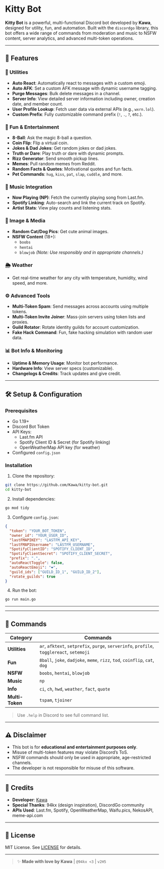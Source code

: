 # Kitty Bot

**Kitty Bot** is a powerful, multi-functional Discord bot developed by **Kawa**, designed for utility, fun, and automation. Built with the `discordgo` library, this bot offers a wide range of commands from moderation and music to NSFW content, server analytics, and advanced multi-token operations.

---

## 🌟 Features

### 🔧 Utilities
- **Auto React**: Automatically react to messages with a custom emoji.
- **Auto AFK**: Set a custom AFK message with dynamic username tagging.
- **Purge Messages**: Bulk delete messages in a channel.
- **Server Info**: View detailed server information including owner, creation date, and member count.
- **User Profile Lookup**: Fetch user data via external APIs (e.g., `wxrn.lol`).
- **Custom Prefix**: Fully customizable command prefix (`!`, `.`, `?`, etc.).

### 🎉 Fun & Entertainment
- **8-Ball**: Ask the magic 8-ball a question.
- **Coin Flip**: Flip a virtual coin.
- **Jokes & Dad Jokes**: Get random jokes or dad jokes.
- **Truth or Dare**: Play truth or dare with dynamic prompts.
- **Rizz Generator**: Send smooth pickup lines.
- **Memes**: Pull random memes from Reddit.
- **Random Facts & Quotes**: Motivational quotes and fun facts.
- **Pet Commands**: `hug`, `kiss`, `pat`, `slap`, `cuddle`, and more.

### 🎵 Music Integration
- **Now Playing (NP)**: Fetch the currently playing song from Last.fm.
- **Spotify Linking**: Auto-search and link the current track on Spotify.
- **Artist Stats**: View play counts and listening stats.

### 🐾 Image & Media
- **Random Cat/Dog Pics**: Get cute animal images.
- **NSFW Content** (18+):
  - `boobs`
  - `hentai`
  - `blowjob`
  *(Note: Use responsibly and in appropriate channels.)*

### 🌦️ Weather
- Get real-time weather for any city with temperature, humidity, wind speed, and more.

### ⚙️ Advanced Tools
- **Multi-Token Spam**: Send messages across accounts using multiple tokens.
- **Multi-Token Invite Joiner**: Mass-join servers using token lists and proxies.
- **Guild Rotator**: Rotate identity guilds for account customization.
- **Fake Hack Command**: Fun, fake hacking simulation with random user data.

### 📊 Bot Info & Monitoring
- **Uptime & Memory Usage**: Monitor bot performance.
- **Hardware Info**: View server specs (customizable).
- **Changelogs & Credits**: Track updates and give credit.

---

## 🛠️ Setup & Configuration

### Prerequisites
- Go 1.19+
- Discord Bot Token
- API Keys:
  - Last.fm API
  - Spotify Client ID & Secret (for Spotify linking)
  - OpenWeatherMap API key (for weather)
- Configured `config.json`

### Installation

1. Clone the repository:
```bash
git clone https://github.com/Kawa/kitty-bot.git
cd kitty-bot
```

2. Install dependencies:
```bash
go mod tidy
```

3. Configure `config.json`:
```json
{
  "token": "YOUR_BOT_TOKEN",
  "owner_id": "YOUR_USER_ID",
  "lastFMAPIKEY": "LASTFM_API_KEY",
  "lastFMAPIUsername": "LASTFM_USERNAME",
  "SpotifyClientID": "SPOTIFY_CLIENT_ID",
  "SpotifyClientSecret": "SPOTIFY_CLIENT_SECRET",
  "prefix": ".",
  "autoReactToggle": false,
  "autoReactEmoji": "❤️",
  "guild_ids": ["GUILD_ID_1", "GUILD_ID_2"],
  "rotate_guilds": true
}
```

4. Run the bot:
```bash
go run main.go
```

---

---

## 🚀 Commands

| Category       | Commands |
|----------------|--------|
| **Utilities**  | `ar`, `afktext`, `setprefix`, `purge`, `serverinfo`, `profile`, `togglereact`, `setemoji` |
| **Fun**        | `8ball`, `joke`, `dadjoke`, `meme`, `rizz`, `tod`, `coinflip`, `cat`, `dog` |
| **NSFW**       | `boobs`, `hentai`, `blowjob` |
| **Music**      | `np` |
| **Info**       | `ci`, `ch`, `hwd`, `weather`, `fact`, `quote` |
| **Multi-Token**| `tspam`, `tjoiner` |

> Use `.help` in Discord to see full command list.

---

## ⚠️ Disclaimer

- This bot is for **educational and entertainment purposes only**.
- Misuse of multi-token features may violate Discord’s ToS.
- NSFW commands should only be used in appropriate, age-restricted channels.
- The developer is not responsible for misuse of this software.

---

## 🙌 Credits

- **Developer**: [Kawa](https://github.com/2kpz)
- **Special Thanks**: 94kx (design inspiration), DiscordGo community
- **APIs Used**: Last.fm, Spotify, OpenWeatherMap, Waifu.pics, NekosAPI, meme-api.com

---

## 📄 License

MIT License. See [LICENSE](LICENSE) for details.

---

> ✨ **Made with love by Kawa** | `@94kx <3` | `v2H5`
